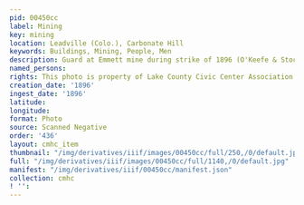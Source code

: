 ```yaml
---
pid: 00450cc
label: Mining
key: mining
location: Leadville (Colo.), Carbonate Hill
keywords: Buildings, Mining, People, Men
description: Guard at Emmett mine during strike of 1896 (O'Keefe & Stockdorf photo)
named_persons: 
rights: This photo is property of Lake County Civic Center Association.
creation_date: '1896'
ingest_date: '1896'
latitude: 
longitude: 
format: Photo
source: Scanned Negative
order: '436'
layout: cmhc_item
thumbnail: "/img/derivatives/iiif/images/00450cc/full/250,/0/default.jpg"
full: "/img/derivatives/iiif/images/00450cc/full/1140,/0/default.jpg"
manifest: "/img/derivatives/iiif/00450cc/manifest.json"
collection: cmhc
! '': 
---
```

